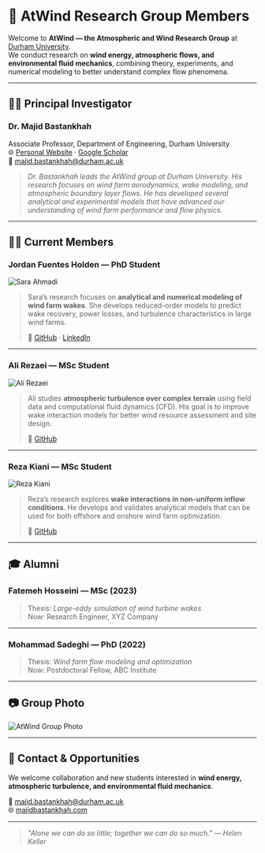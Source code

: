 # 👥 AtWind Research Group Members

Welcome to **AtWind — the Atmospheric and Wind Research Group** at [Durham University](https://www.durham.ac.uk/).  
We conduct research on **wind energy, atmospheric flows, and environmental fluid mechanics**, combining theory, experiments, and numerical modeling to better understand complex flow phenomena.

---

## 🧑‍🏫 Principal Investigator

### **Dr. Majid Bastankhah**
Associate Professor, Department of Engineering, Durham University  
🌐 [Personal Website](https://www.majidbastankhah.com) · [Google Scholar](https://scholar.google.com/...)  
📧 [majid.bastankhah@durham.ac.uk](mailto:majid.bastankhah@durham.ac.uk)

> *Dr. Bastankhah leads the AtWind group at Durham University. His research focuses on wind farm aerodynamics, wake modeling, and atmospheric boundary layer flows. He has developed several analytical and experimental models that have advanced our understanding of wind farm performance and flow physics.*

---

## 🧑‍💻 Current Members

### **Jordan Fuentes Holden** — PhD Student  
![Sara Ahmadi](./images/sara.jpg)

> Sara’s research focuses on **analytical and numerical modeling of wind farm wakes**. She develops reduced-order models to predict wake recovery, power losses, and turbulence characteristics in large wind farms.  
>  
> 🔗 [GitHub](https://github.com/sara-ahmadi) · [LinkedIn](https://linkedin.com/in/sara-ahmadi)

---

### **Ali Rezaei** — MSc Student  
![Ali Rezaei](./images/ali.jpg)

> Ali studies **atmospheric turbulence over complex terrain** using field data and computational fluid dynamics (CFD). His goal is to improve wake interaction models for better wind resource assessment and site design.  
>  
> 🔗 [GitHub](https://github.com/ali-rezaei)

---

### **Reza Kiani** — MSc Student  
![Reza Kiani](./images/reza.jpg)

> Reza’s research explores **wake interactions in non-uniform inflow conditions**. He develops and validates analytical models that can be used for both offshore and onshore wind farm optimization.  
>  
> 🔗 [GitHub](https://github.com/reza-kiani)

---

## 🎓 Alumni

### **Fatemeh Hosseini** — MSc (2023)  
> Thesis: *Large-eddy simulation of wind turbine wakes*  
> Now: Research Engineer, XYZ Company  

---

### **Mohammad Sadeghi** — PhD (2022)  
> Thesis: *Wind farm flow modeling and optimization*  
> Now: Postdoctoral Fellow, ABC Institute  

---

## 📷 Group Photo

![AtWind Group Photo](./images/atwind-group-2025.jpg)

---

## 💬 Contact & Opportunities

We welcome collaboration and new students interested in **wind energy, atmospheric turbulence, and environmental fluid mechanics**.  

📧 [majid.bastankhah@durham.ac.uk](mailto:majid.bastankhah@durham.ac.uk)  
🌐 [majidbastankhah.com](https://www.majidbastankhah.com)

---

> *"Alone we can do so little; together we can do so much." — Helen Keller*
